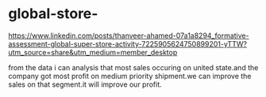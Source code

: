 # global-store-

https://www.linkedin.com/posts/thanveer-ahamed-07a1a8294_formative-assessment-global-super-store-activity-7225905624750899201-yTTW?utm_source=share&utm_medium=member_desktop

from the data i can analysis that most sales occuring on united state.and the company got most profit on medium priority shipment.we can improve the sales on that segment.it will improve our profit.
